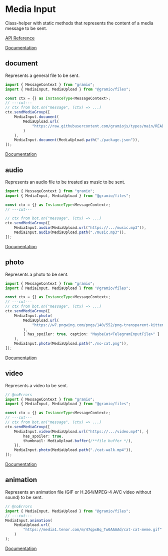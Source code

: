 # Media Input

Class-helper with static methods that represents the content of a media message to be sent.

[API Reference](https://tsdocs.dev/docs/@gramio/files)

[Documentation](https://core.telegram.org/bots/api/#inputmedia)

## document

Represents a general file to be sent.

```ts twoslash
import { MessageContext } from "gramio";
import { MediaInput, MediaUpload } from "@gramio/files";

const ctx = {} as InstanceType<MessageContext>;
// ---cut---
// ctx from bot.on("message", (ctx) => ...)
ctx.sendMediaGroup([
    MediaInput.document(
        MediaUpload.url(
            "https://raw.githubusercontent.com/gramiojs/types/main/README.md"
        )
    ),
    MediaInput.document(MediaUpload.path("./package.json")),
]);
```

[Documentation](https://core.telegram.org/bots/api/#inputmediadocument)

## audio

Represents an audio file to be treated as music to be sent.

```ts twoslash
import { MessageContext } from "gramio";
import { MediaInput, MediaUpload } from "@gramio/files";

const ctx = {} as InstanceType<MessageContext>;
// ---cut---

// ctx from bot.on("message", (ctx) => ...)
ctx.sendMediaGroup([
    MediaInput.audio(MediaUpload.url("https://.../music.mp3")),
    MediaInput.audio(MediaUpload.path("./music.mp3")),
]);
```

[Documentation](https://core.telegram.org/bots/api/#inputmediaaudio)

## photo

Represents a photo to be sent.

```ts twoslash
import { MessageContext } from "gramio";
import { MediaInput, MediaUpload } from "@gramio/files";

const ctx = {} as InstanceType<MessageContext>;
// ---cut---
// ctx from bot.on("message", (ctx) => ...)
ctx.sendMediaGroup([
    MediaInput.photo(
        MediaUpload.url(
            "https://w7.pngwing.com/pngs/140/552/png-transparent-kitten-if-cats-could-talk-the-meaning-of-meow-pet-sitting-dog-pet-dog-mammal-animals-cat-like-mammal.png"
        ),
        { has_spoiler: true, caption: "MaybeCat<TelegramInputFile>" }
    ),
    MediaInput.photo(MediaUpload.path("./no-cat.png")),
]);
```

[Documentation](https://core.telegram.org/bots/api/#inputmediaphoto)

## video

Represents a video to be sent.

```ts twoslash
// @noErrors
import { MessageContext } from "gramio";
import { MediaInput, MediaUpload } from "@gramio/files";

const ctx = {} as InstanceType<MessageContext>;
// ---cut---
// ctx from bot.on("message", (ctx) => ...)
ctx.sendMediaGroup([
    MediaInput.video(MediaUpload.url("https://.../video.mp4"), {
        has_spoiler: true,
        thumbnail: MediaUpload.buffer(/**file buffer */),
    }),
    MediaInput.photo(MediaUpload.path("./cat-walk.mp4")),
]);
```

[Documentation](https://core.telegram.org/bots/api/#inputmediavideo)

## animation

Represents an animation file (GIF or H.264/MPEG-4 AVC video without sound) to be sent.

```ts twoslash
// @noErrors
import { MediaInput, MediaUpload } from "@gramio/files";
// ---cut---
MediaInput.animation(
    MediaUpload.url(
        "https://media1.tenor.com/m/47qpxBq_Tw0AAAAd/cat-cat-meme.gif"
    )
);
```

[Documentation](https://core.telegram.org/bots/api/#inputmediaanimation)
